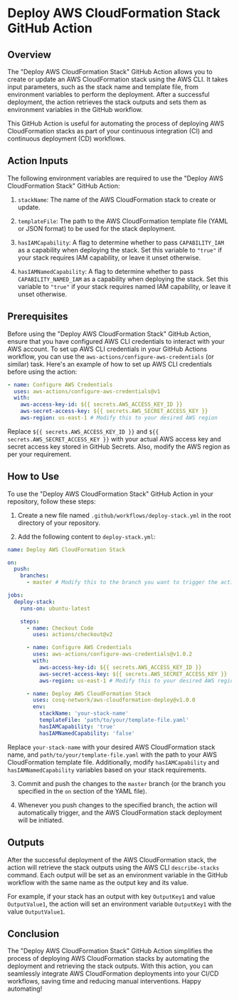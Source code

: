 # Deploy AWS CloudFormation Stack GitHub Action

## Overview

The "Deploy AWS CloudFormation Stack" GitHub Action allows you to create or update an AWS CloudFormation stack using the AWS CLI. It takes input parameters, such as the stack name and template file, from environment variables to perform the deployment. After a successful deployment, the action retrieves the stack outputs and sets them as environment variables in the GitHub workflow.

This GitHub Action is useful for automating the process of deploying AWS CloudFormation stacks as part of your continuous integration (CI) and continuous deployment (CD) workflows.

## Action Inputs

The following environment variables are required to use the "Deploy AWS CloudFormation Stack" GitHub Action:

1. `stackName`: The name of the AWS CloudFormation stack to create or update.

2. `templateFile`: The path to the AWS CloudFormation template file (YAML or JSON format) to be used for the stack deployment.

3. `hasIAMCapability`: A flag to determine whether to pass `CAPABILITY_IAM` as a capability when deploying the stack. Set this variable to `"true"` if your stack requires IAM capability, or leave it unset otherwise.

4. `hasIAMNamedCapability`: A flag to determine whether to pass `CAPABILITY_NAMED_IAM` as a capability when deploying the stack. Set this variable to `"true"` if your stack requires named IAM capability, or leave it unset otherwise.

## Prerequisites

Before using the "Deploy AWS CloudFormation Stack" GitHub Action, ensure that you have configured AWS CLI credentials to interact with your AWS account. To set up AWS CLI credentials in your GitHub Actions workflow, you can use the `aws-actions/configure-aws-credentials` (or similar) task. Here's an example of how to set up AWS CLI credentials before using the action:

```yaml
- name: Configure AWS Credentials
  uses: aws-actions/configure-aws-credentials@v1
  with:
    aws-access-key-id: ${{ secrets.AWS_ACCESS_KEY_ID }}
    aws-secret-access-key: ${{ secrets.AWS_SECRET_ACCESS_KEY }}
    aws-region: us-east-1 # Modify this to your desired AWS region
```

Replace `${{ secrets.AWS_ACCESS_KEY_ID }}` and `${{ secrets.AWS_SECRET_ACCESS_KEY }}` with your actual AWS access key and secret access key stored in GitHub Secrets. Also, modify the AWS region as per your requirement.

## How to Use

To use the "Deploy AWS CloudFormation Stack" GitHub Action in your repository, follow these steps:

1. Create a new file named `.github/workflows/deploy-stack.yml` in the root directory of your repository.

2. Add the following content to `deploy-stack.yml`:

```yaml
name: Deploy AWS CloudFormation Stack

on:
  push:
    branches:
      - master # Modify this to the branch you want to trigger the action on

jobs:
  deploy-stack:
    runs-on: ubuntu-latest

    steps:
      - name: Checkout Code
        uses: actions/checkout@v2

      - name: Configure AWS Credentials
        uses: aws-actions/configure-aws-credentials@v1.0.2
        with:
          aws-access-key-id: ${{ secrets.AWS_ACCESS_KEY_ID }}
          aws-secret-access-key: ${{ secrets.AWS_SECRET_ACCESS_KEY }}
          aws-region: us-east-1 # Modify this to your desired AWS region

      - name: Deploy AWS CloudFormation Stack
        uses: cosq-network/aws-cloudformation-deploy@v1.0.0
        env:
          stackName: 'your-stack-name'
          templateFile: 'path/to/your/template-file.yaml'
          hasIAMCapability: 'true'
          hasIAMNamedCapability: 'false'
```

Replace `your-stack-name` with your desired AWS CloudFormation stack name, and `path/to/your/template-file.yaml` with the path to your AWS CloudFormation template file. Additionally, modify `hasIAMCapability` and `hasIAMNamedCapability` variables based on your stack requirements.

3. Commit and push the changes to the `master` branch (or the branch you specified in the `on` section of the YAML file).

4. Whenever you push changes to the specified branch, the action will automatically trigger, and the AWS CloudFormation stack deployment will be initiated.

## Outputs

After the successful deployment of the AWS CloudFormation stack, the action will retrieve the stack outputs using the AWS CLI `describe-stacks` command. Each output will be set as an environment variable in the GitHub workflow with the same name as the output key and its value.

For example, if your stack has an output with key `OutputKey1` and value `OutputValue1`, the action will set an environment variable `OutputKey1` with the value `OutputValue1`.

## Conclusion

The "Deploy AWS CloudFormation Stack" GitHub Action simplifies the process of deploying AWS CloudFormation stacks by automating the deployment and retrieving the stack outputs. With this action, you can seamlessly integrate AWS CloudFormation deployments into your CI/CD workflows, saving time and reducing manual interventions. Happy automating!